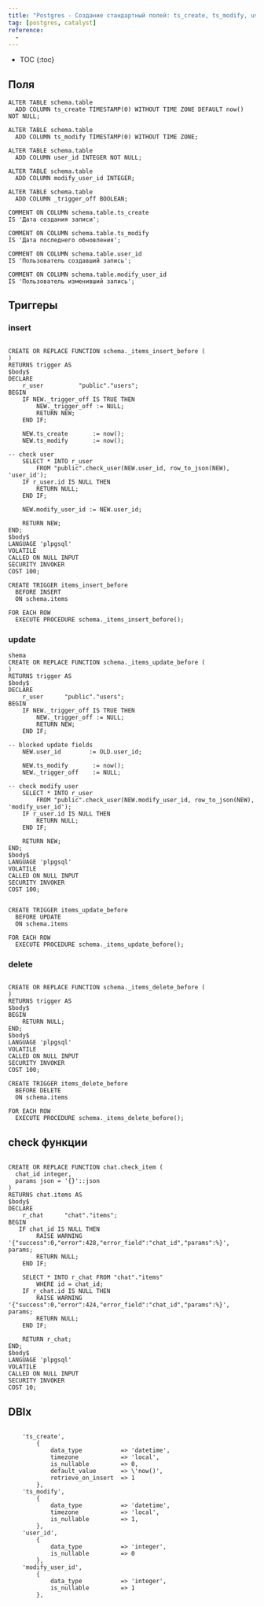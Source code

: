 ```yaml
---
title: "Postgres - Создание стандартный полей: ts_create, ts_modify, user_id, modify_user_id"
tag: [postgres, catalyst]
reference:
  -
---
```


* TOC 
{:toc}


## Поля

<!-- ------------------------------------------------------------- -->

<pre><code class="sql">ALTER TABLE schema.table
  ADD COLUMN ts_create TIMESTAMP(0) WITHOUT TIME ZONE DEFAULT now() NOT NULL;

ALTER TABLE schema.table
  ADD COLUMN ts_modify TIMESTAMP(0) WITHOUT TIME ZONE;

ALTER TABLE schema.table
  ADD COLUMN user_id INTEGER NOT NULL;

ALTER TABLE schema.table
  ADD COLUMN modify_user_id INTEGER;

ALTER TABLE schema.table
  ADD COLUMN _trigger_off BOOLEAN;

COMMENT ON COLUMN schema.table.ts_create
IS 'Дата создания записи';

COMMENT ON COLUMN schema.table.ts_modify
IS 'Дата последнего обновления';

COMMENT ON COLUMN schema.table.user_id
IS 'Пользователь создавший запись';

COMMENT ON COLUMN schema.table.modify_user_id
IS 'Пользователь изменивший запись';
</code></pre>

## Триггеры

### insert
<pre><code class="sql">
CREATE OR REPLACE FUNCTION schema._items_insert_before (
)
RETURNS trigger AS
$body$
DECLARE
    r_user          "public"."users";
BEGIN
    IF NEW._trigger_off IS TRUE THEN
        NEW._trigger_off := NULL;
        RETURN NEW;
    END IF;
 
    NEW.ts_create       := now();
    NEW.ts_modify       := now();
    
-- check user
    SELECT * INTO r_user
        FROM "public".check_user(NEW.user_id, row_to_json(NEW), 'user_id');
    IF r_user.id IS NULL THEN
        RETURN NULL;
    END IF;
    
    NEW.modify_user_id := NEW.user_id;
 
    RETURN NEW;
END;
$body$
LANGUAGE 'plpgsql'
VOLATILE
CALLED ON NULL INPUT
SECURITY INVOKER
COST 100;

CREATE TRIGGER items_insert_before
  BEFORE INSERT 
  ON schema.items
  
FOR EACH ROW 
  EXECUTE PROCEDURE schema._items_insert_before();
</code></pre>

### update
<pre><code class="sql">shema
CREATE OR REPLACE FUNCTION schema._items_update_before (
)
RETURNS trigger AS
$body$
DECLARE
    r_user      "public"."users";
BEGIN
    IF NEW._trigger_off IS TRUE THEN
        NEW._trigger_off := NULL;
        RETURN NEW;
    END IF;
 
-- blocked update fields
    NEW.user_id        := OLD.user_id;
    
    NEW.ts_modify       := now(); 
    NEW._trigger_off    := NULL;

-- check modify user
    SELECT * INTO r_user
        FROM "public".check_user(NEW.modify_user_id, row_to_json(NEW), 'modify_user_id');
    IF r_user.id IS NULL THEN
        RETURN NULL;
    END IF;

    RETURN NEW;
END;
$body$
LANGUAGE 'plpgsql'
VOLATILE
CALLED ON NULL INPUT
SECURITY INVOKER
COST 100;


CREATE TRIGGER items_update_before
  BEFORE UPDATE 
  ON schema.items
  
FOR EACH ROW 
  EXECUTE PROCEDURE schema._items_update_before();
</code></pre>

### delete
<pre><code class="sql">
CREATE OR REPLACE FUNCTION schema._items_delete_before (
)
RETURNS trigger AS
$body$
BEGIN
    RETURN NULL;
END;
$body$
LANGUAGE 'plpgsql'
VOLATILE
CALLED ON NULL INPUT
SECURITY INVOKER
COST 100;

CREATE TRIGGER items_delete_before
  BEFORE DELETE
  ON schema.items
  
FOR EACH ROW 
  EXECUTE PROCEDURE schema._items_delete_before();
</code></pre>

## check функции
<pre><code class="sql">
CREATE OR REPLACE FUNCTION chat.check_item (
  chat_id integer,
  params json = '{}'::json
)
RETURNS chat.items AS
$body$
DECLARE
    r_chat      "chat"."items";
BEGIN
   IF chat_id IS NULL THEN
        RAISE WARNING '{"success":0,"error":428,"error_field":"chat_id","params":%}', params;
        RETURN NULL;
    END IF;

    SELECT * INTO r_chat FROM "chat"."items" 
        WHERE id = chat_id;
    IF r_chat.id IS NULL THEN
        RAISE WARNING '{"success":0,"error":424,"error_field":"chat_id","params":%}', params;
        RETURN NULL;
    END IF;
     
    RETURN r_chat;
END;
$body$
LANGUAGE 'plpgsql'
VOLATILE
CALLED ON NULL INPUT
SECURITY INVOKER
COST 10;
</code></pre>


## DBIx

<!-- ------------------------------------------------------------- -->

<pre><code class="perl">
    'ts_create',
        {
            data_type           => 'datetime',
            timezone            => 'local',
            is_nullable         => 0,
            default_value       => \'now()',
            retrieve_on_insert  => 1
        },
    'ts_modify',
        {
            data_type           => 'datetime',
            timezone            => 'local',
            is_nullable         => 1,
        },
    'user_id',
        {
            data_type           => 'integer',
            is_nullable         => 0
        },
    'modify_user_id',
        {
            data_type           => 'integer',
            is_nullable         => 1
        },
</code></pre>
 
